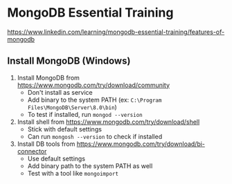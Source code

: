 # MongoDB Essential Training
https://www.linkedin.com/learning/mongodb-essential-training/features-of-mongodb

## Install MongoDB (Windows)
1. Install MongoDB from https://www.mongodb.com/try/download/community
    - Don't install as service
    - Add binary to the system PATH (ex: `C:\Program Files\MongoDB\Server\8.0\bin`)
    - To test if installed, run `mongod --version`
2. Install shell from https://www.mongodb.com/try/download/shell
    - Stick with default settings
    - Can run `mongosh --version` to check if installed
3. Install DB tools from https://www.mongodb.com/try/download/bi-connector
    - Use default settings
    - Add binary path to the system PATH as well
    - Test with a tool like `mongoimport`
